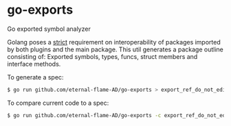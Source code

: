# go-exports

Go exported symbol analyzer

Golang poses a [strict](https://github.com/gotify/server/issues/51#issuecomment-452954279) requirement on interoperability of packages imported by both plugins and the main package. This util generates a package outline consisting of: Exported symbols, types, funcs, struct members and interface methods.

To generate a spec:
```bash
$ go run github.com/eternal-flame-AD/go-exports > export_ref_do_not_edit.json # take a snapshot of the current export in every major release
```
To compare current code to a spec:
```bash
$ go run github.com/eternal-flame-AD/go-exports -c export_ref_do_not_edit.json
```